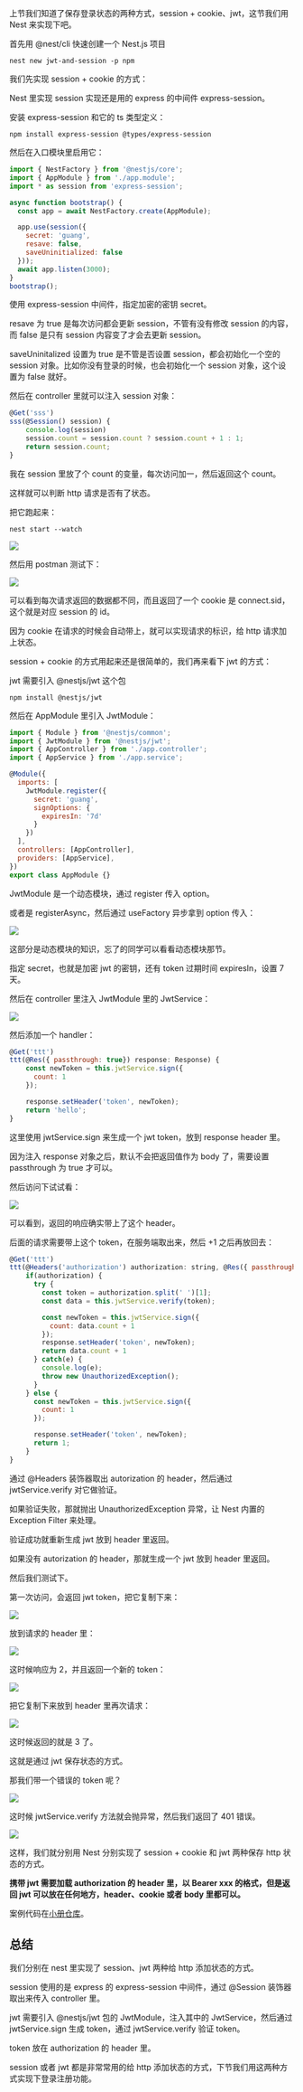 上节我们知道了保存登录状态的两种方式，session + cookie、jwt，这节我们用 Nest 来实现下吧。

首先用 @nest/cli 快速创建一个 Nest.js 项目
```
nest new jwt-and-session -p npm
```
我们先实现 session  + cookie 的方式：

Nest 里实现 session 实现还是用的 express 的中间件 express-session。

安装 express-session 和它的 ts 类型定义：
```
npm install express-session @types/express-session
```
然后在入口模块里启用它：

```javascript
import { NestFactory } from '@nestjs/core';
import { AppModule } from './app.module';
import * as session from 'express-session';

async function bootstrap() {
  const app = await NestFactory.create(AppModule);

  app.use(session({
    secret: 'guang',
    resave: false,
    saveUninitialized: false
  }));
  await app.listen(3000);
}
bootstrap();

```

使用 express-session 中间件，指定加密的密钥 secret。

resave 为 true 是每次访问都会更新 session，不管有没有修改 session 的内容，而 false 是只有 session 内容变了才会去更新 session。

saveUninitalized 设置为 true 是不管是否设置 session，都会初始化一个空的 session 对象。比如你没有登录的时候，也会初始化一个 session 对象，这个设置为 false 就好。

然后在 controller 里就可以注入 session 对象：

```javascript
@Get('sss')
sss(@Session() session) {
    console.log(session)
    session.count = session.count ? session.count + 1 : 1;
    return session.count;
}
```

我在 session 里放了个 count 的变量，每次访问加一，然后返回这个 count。

这样就可以判断 http 请求是否有了状态。

把它跑起来：

    nest start --watch

![](//liushuaiyang.oss-cn-shanghai.aliyuncs.com/nest-docs/image/67-1.png)

然后用 postman 测试下：

![](//liushuaiyang.oss-cn-shanghai.aliyuncs.com/nest-docs/image/67-2.png)

可以看到每次请求返回的数据都不同，而且返回了一个 cookie 是 connect.sid，这个就是对应 session 的 id。

因为 cookie 在请求的时候会自动带上，就可以实现请求的标识，给 http 请求加上状态。

session + cookie 的方式用起来还是很简单的，我们再来看下 jwt 的方式：

jwt 需要引入 @nestjs/jwt 这个包

    npm install @nestjs/jwt

然后在 AppModule 里引入 JwtModule：

```javascript
import { Module } from '@nestjs/common';
import { JwtModule } from '@nestjs/jwt';
import { AppController } from './app.controller';
import { AppService } from './app.service';

@Module({
  imports: [
    JwtModule.register({
      secret: 'guang',
      signOptions: {
        expiresIn: '7d'
      }
    })
  ],
  controllers: [AppController],
  providers: [AppService],
})
export class AppModule {}

```

JwtModule 是一个动态模块，通过 register 传入 option。

或者是 registerAsync，然后通过 useFactory 异步拿到 option 传入：

![](//liushuaiyang.oss-cn-shanghai.aliyuncs.com/nest-docs/image/67-3.png)

这部分是动态模块的知识，忘了的同学可以看看动态模块那节。

指定 secret，也就是加密 jwt 的密钥，还有 token 过期时间 expiresIn，设置 7 天。

然后在 controller 里注入 JwtModule 里的 JwtService：

![](//liushuaiyang.oss-cn-shanghai.aliyuncs.com/nest-docs/image/67-4.png)

然后添加一个 handler：

```javascript
@Get('ttt')
ttt(@Res({ passthrough: true}) response: Response) {
    const newToken = this.jwtService.sign({
      count: 1
    });

    response.setHeader('token', newToken);
    return 'hello';
}
```

这里使用 jwtService.sign 来生成一个 jwt token，放到 response header 里。

因为注入 response 对象之后，默认不会把返回值作为 body 了，需要设置 passthrough 为 true 才可以。

然后访问下试试看：

![](//liushuaiyang.oss-cn-shanghai.aliyuncs.com/nest-docs/image/67-5.png)

可以看到，返回的响应确实带上了这个 header。

后面的请求需要带上这个 token，在服务端取出来，然后 +1 之后再放回去：

```javascript
@Get('ttt')
ttt(@Headers('authorization') authorization: string, @Res({ passthrough: true}) response: Response) {
    if(authorization) {
      try {
        const token = authorization.split(' ')[1];
        const data = this.jwtService.verify(token);

        const newToken = this.jwtService.sign({
          count: data.count + 1
        });
        response.setHeader('token', newToken);
        return data.count + 1
      } catch(e) {
        console.log(e);
        throw new UnauthorizedException();
      }
    } else {
      const newToken = this.jwtService.sign({
        count: 1
      });

      response.setHeader('token', newToken);
      return 1;
    }
}
```

通过 @Headers 装饰器取出 autorization 的 header，然后通过 jwtService.verify 对它做验证。

如果验证失败，那就抛出 UnauthorizedException 异常，让 Nest 内置的 Exception Filter 来处理。

验证成功就重新生成 jwt 放到 header 里返回。

如果没有 autorization 的 header，那就生成一个 jwt 放到 header 里返回。

然后我们测试下。

第一次访问，会返回 jwt token，把它复制下来：

![](//liushuaiyang.oss-cn-shanghai.aliyuncs.com/nest-docs/image/67-6.png)

放到请求的 header 里：

![](//liushuaiyang.oss-cn-shanghai.aliyuncs.com/nest-docs/image/67-7.png)

这时候响应为 2，并且返回一个新的 token：

![](//liushuaiyang.oss-cn-shanghai.aliyuncs.com/nest-docs/image/67-8.png)

把它复制下来放到 header 里再次请求：

![](//liushuaiyang.oss-cn-shanghai.aliyuncs.com/nest-docs/image/67-9.png)

这时候返回的就是 3 了。

这就是通过 jwt 保存状态的方式。

那我们带一个错误的 token 呢？

![](//liushuaiyang.oss-cn-shanghai.aliyuncs.com/nest-docs/image/67-10.png)

这时候 jwtService.verify 方法就会抛异常，然后我们返回了 401 错误。

![](//liushuaiyang.oss-cn-shanghai.aliyuncs.com/nest-docs/image/67-11.png)

这样，我们就分别用 Nest 分别实现了 session + cookie 和 jwt 两种保存 http 状态的方式。

**携带 jwt 需要加载 authorization 的 header 里，以 Bearer xxx 的格式，但是返回 jwt 可以放在任何地方，header、cookie 或者 body 里都可以。**

案例代码在[小册仓库](https://github.com/QuarkGluonPlasma/nestjs-course-code/tree/main/jwt-and-session)。

## 总结

我们分别在 nest 里实现了 session、jwt 两种给 http 添加状态的方式。

session 使用的是 express 的 express-session 中间件，通过 @Session 装饰器取出来传入 controller 里。

jwt 需要引入 @nestjs/jwt 包的 JwtModule，注入其中的 JwtService，然后通过 jwtService.sign 生成 token，通过 jwtService.verify 验证 token。

token 放在 authorization 的 header 里。

session 或者 jwt 都是非常常用的给 http 添加状态的方式，下节我们用这两种方式实现下登录注册功能。
